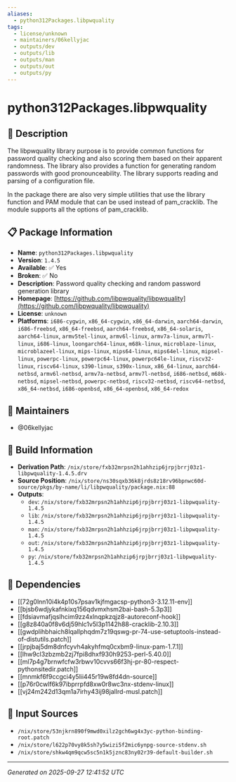 ```yaml
---
aliases:
  - python312Packages.libpwquality
tags:
  - license/unknown
  - maintainers/06kellyjac
  - outputs/dev
  - outputs/lib
  - outputs/man
  - outputs/out
  - outputs/py
---
```


# python312Packages.libpwquality

## 📝 Description

The libpwquality library purpose is to provide common functions for
password quality checking and also scoring them based on their apparent
randomness. The library also provides a function for generating random
passwords with good pronounceability. The library supports reading and
parsing of a configuration file.

In the package there are also very simple utilities that use the library
function and PAM module that can be used instead of pam_cracklib. The
module supports all the options of pam_cracklib.


## 📋 Package Information

- **Name**: `python312Packages.libpwquality`
- **Version**: `1.4.5`
- **Available**: ✅ Yes
- **Broken**: ✅ No
- **Description**: Password quality checking and random password generation library
- **Homepage**: [https://github.com/libpwquality/libpwquality](https://github.com/libpwquality/libpwquality)
- **License**: `unknown`
- **Platforms**: `i686-cygwin`, `x86_64-cygwin`, `x86_64-darwin`, `aarch64-darwin`, `i686-freebsd`, `x86_64-freebsd`, `aarch64-freebsd`, `x86_64-solaris`, `aarch64-linux`, `armv5tel-linux`, `armv6l-linux`, `armv7a-linux`, `armv7l-linux`, `i686-linux`, `loongarch64-linux`, `m68k-linux`, `microblaze-linux`, `microblazeel-linux`, `mips-linux`, `mips64-linux`, `mips64el-linux`, `mipsel-linux`, `powerpc-linux`, `powerpc64-linux`, `powerpc64le-linux`, `riscv32-linux`, `riscv64-linux`, `s390-linux`, `s390x-linux`, `x86_64-linux`, `aarch64-netbsd`, `armv6l-netbsd`, `armv7a-netbsd`, `armv7l-netbsd`, `i686-netbsd`, `m68k-netbsd`, `mipsel-netbsd`, `powerpc-netbsd`, `riscv32-netbsd`, `riscv64-netbsd`, `x86_64-netbsd`, `i686-openbsd`, `x86_64-openbsd`, `x86_64-redox`
## 👥 Maintainers

- @06kellyjac


## 🔧 Build Information

- **Derivation Path**: `/nix/store/fxb32mrpsn2h1ahhzip6jrpjbrrj03z1-libpwquality-1.4.5.drv`
- **Source Position**: `/nix/store/ns30sqxb36k8jrds8z18rv96bpnwc60d-source/pkgs/by-name/li/libpwquality/package.nix:88`
- **Outputs**:
  - `dev`:  `/nix/store/fxb32mrpsn2h1ahhzip6jrpjbrrj03z1-libpwquality-1.4.5`
  - `lib`:  `/nix/store/fxb32mrpsn2h1ahhzip6jrpjbrrj03z1-libpwquality-1.4.5`
  - `man`:  `/nix/store/fxb32mrpsn2h1ahhzip6jrpjbrrj03z1-libpwquality-1.4.5`
  - `out`:  `/nix/store/fxb32mrpsn2h1ahhzip6jrpjbrrj03z1-libpwquality-1.4.5`
  - `py`:  `/nix/store/fxb32mrpsn2h1ahhzip6jrpjbrrj03z1-libpwquality-1.4.5`

## 🔗 Dependencies

- [[72g0lnn10i4k4p10s7psav1kjfmgacsp-python3-3.12.11-env]]
- [[bjsb6wdjykafnkixq156qdvmxhsm2bai-bash-5.3p3]]
- [[fdsiavmafjqslhcim9zz4xlnqpkzqjz8-autoreconf-hook]]
- [[g8z840a0f8v6dj59hlc1v5l3p1142h88-cracklib-2.10.3]]
- [[gwdplihbhaich8lqallphqdm7z19qswg-pr-74-use-setuptools-instead-of-distutils.patch]]
- [[jrpjbaj5dm8dnfcyvh4akyhfmq0cxbm9-linux-pam-1.7.1]]
- [[lhw9cl3zbzmb2zj7fpi8dhxf930h9253-perl-5.40.0]]
- [[ml7p4g7brnwfcfw3rbwv10cvvs66f3hj-pr-80-respect-pythonsitedir.patch]]
- [[mnmkf6f9ccgci4y5lii445r19w8fd4dn-source]]
- [[p76r0cwlf6k97ibprrpfd8xw0r8wc3nx-stdenv-linux]]
- [[vj24m242d13qm1a7irhy43ij98jallrd-musl.patch]]

## 📁 Input Sources

- `/nix/store/53njkrn890f9mwd0xilz2gch6wg4x3yc-python-binding-root.patch`
- `/nix/store/l622p70vy8k5sh7y5wizi5f2mic6ynpg-source-stdenv.sh`
- `/nix/store/shkw4qm9qcw5sc5n1k5jznc83ny02r39-default-builder.sh`

---
*Generated on 2025-09-27 12:41:52 UTC*
